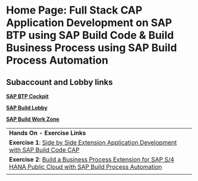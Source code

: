 # Home Page: Full Stack CAP Application Development on SAP BTP using SAP Build Code & Build Business Process using SAP Build Process Automation
 
## Subaccount and Lobby links

**[SAP BTP Cockpit](https://emea.cockpit.btp.cloud.sap/cockpit/?idp=aviss4yru.accounts.ondemand.com#/globalaccount/6378f0c6-1b1e-4b10-8517-171cbec05c3e/subaccount/980ca534-e07b-405a-827f-095dd4592203)**

**[SAP Build Lobby](https://hands-on-build-workshop-sn679jdj.eu10.build.cloud.sap/lobby)**

**[SAP Build Work Zone](https://hands-on-build-workshop-sn679jdj.dt.launchpad.cfapps.eu10.hana.ondemand.com/sites#Site-Directory)**

|  |
| - |
| **Hands On - Exercise Links** |
|**Exercise 1**:  [Side by Side Extension Application Development with SAP Build Code CAP](../../build-code/Beginner-tutorial.md) |
|**Exercise 2**: [Build a Business Process Extension for SAP S/4 HANA  Public Cloud with SAP Build Process Automation](../../build-process-automation/README.md)|
| |
